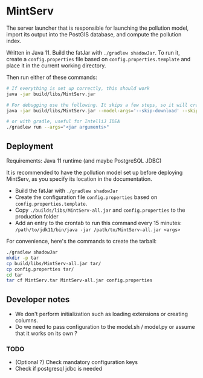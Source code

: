 # MintServ

The server launcher that is responsible for launching the pollution model,
import its output into the PostGIS database, and compute the pollution index. 

Written in Java 11. Build the fatJar with `./gradlew shadowJar`.
To run it, create a `config.properties` file based on `config.properties.template`
and place it in the current working directory. 

Then run either of these commands:
 
```sh
# If everything is set up correctly, this should work
java -jar build/libs/MintServ.jar

# For debugging use the following. It skips a few steps, so it will crash.
java -jar build/libs/MintServ.jar --model-args='--skip-download' --skip-connection

# or with gradle, useful for IntelliJ IDEA
./gradlew run --args="<jar arguments>"
```

## Deployment

Requirements: Java 11 runtime (and maybe PostgreSQL JDBC)

It is recommended to have the pollution model set up before deploying MintServ, as you specify
its location in the documentation.

- Build the fatJar with `./gradlew shadowJar`
- Create the configuration file `config.properties` based on `config.properties.template`.
- Copy `./builds/libs/MintServ-all.jar` and `config.properties` to the production folder
- Add an entry to the crontab to run this command every 15 minutes:\
  `/path/to/jdk11/bin/java -jar /path/to/MintServ-all.jar <args>`
  
For convenience, here's the commands to create the tarball:
```sh
./gradlew shadowJar
mkdir -p tar
cp build/libs/MintServ-all.jar tar/
cp config.properties tar/
cd tar
tar cf MintServ.tar MintServ-all.jar config.properties
```

## Developer notes

- We don't perform initialization such as loading extensions or creating columns.
- Do we need to pass configuration to the model.sh / model.py or assume that it works on its own ?

### TODO

- (Optional ?) Check mandatory configuration keys
- Check if postgresql jdbc is needed

